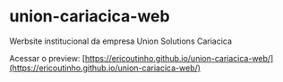 # union-cariacica-web
Werbsite institucional da empresa Union Solutions Cariacica

Acessar o preview:
[https://ericoutinho.github.io/union-cariacica-web/](https://ericoutinho.github.io/union-cariacica-web/)
